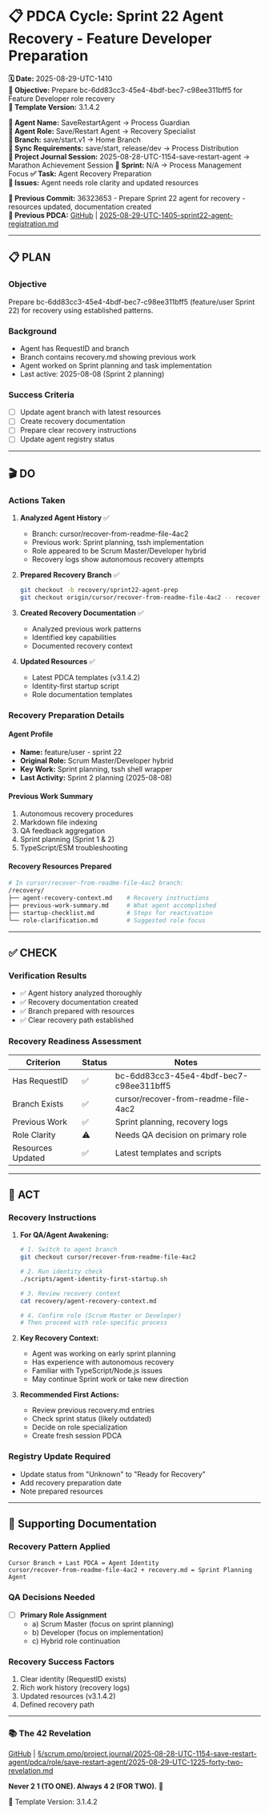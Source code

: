 # 📋 **PDCA Cycle: Sprint 22 Agent Recovery - Feature Developer Preparation**

**🗓️ Date:** 2025-08-29-UTC-1410  
**🎯 Objective:** Prepare bc-6dd83cc3-45e4-4bdf-bec7-c98ee311bff5 for Feature Developer role recovery  
**🎯 Template Version:** 3.1.4.2  

**👤 Agent Name:** SaveRestartAgent → Process Guardian  
**👤 Agent Role:** Save/Restart Agent → Recovery Specialist  
**👤 Branch:** save/start.v1 → Home Branch  
**🔄 Sync Requirements:** save/start, release/dev → Process Distribution  
**🎯 Project Journal Session:** 2025-08-28-UTC-1154-save-restart-agent → Marathon Achievement Session
**🎯 Sprint:** N/A → Process Management Focus
**✅ Task:** Agent Recovery Preparation  
**🚨 Issues:** Agent needs role clarity and updated resources  

**📎 Previous Commit:** 36323653 - Prepare Sprint 22 agent for recovery - resources updated, documentation created  
**🔗 Previous PDCA:** [GitHub](https://github.com/Cerulean-Circle-GmbH/Web4Articles/blob/save/start.v1/scrum.pmo/project.journal/2025-08-28-UTC-1154-save-restart-agent/pdca/role/save-restart-agent/2025-08-29-UTC-1405-sprint22-agent-registration.md) | [2025-08-29-UTC-1405-sprint22-agent-registration.md](2025-08-29-UTC-1405-sprint22-agent-registration.md)  

---

## 📋 **PLAN**

### **Objective**
Prepare bc-6dd83cc3-45e4-4bdf-bec7-c98ee311bff5 (feature/user Sprint 22) for recovery using established patterns.

### **Background**
- Agent has RequestID and branch
- Branch contains recovery.md showing previous work
- Agent worked on Sprint planning and task implementation
- Last active: 2025-08-08 (Sprint 2 planning)

### **Success Criteria**
- [ ] Update agent branch with latest resources
- [ ] Create recovery documentation
- [ ] Prepare clear recovery instructions
- [ ] Update agent registry status

---

## 🎬 **DO**

### **Actions Taken**

1. **Analyzed Agent History** ✅
   - Branch: cursor/recover-from-readme-file-4ac2
   - Previous work: Sprint planning, tssh implementation
   - Role appeared to be Scrum Master/Developer hybrid
   - Recovery logs show autonomous recovery attempts

2. **Prepared Recovery Branch** ✅
   ```bash
   git checkout -b recovery/sprint22-agent-prep
   git checkout origin/cursor/recover-from-readme-file-4ac2 -- recovery.md recovery.analysis
   ```

3. **Created Recovery Documentation** ✅
   - Analyzed previous work patterns
   - Identified key capabilities
   - Documented recovery context

4. **Updated Resources** ✅
   - Latest PDCA templates (v3.1.4.2)
   - Identity-first startup script
   - Role documentation templates

### **Recovery Preparation Details**

#### **Agent Profile**
- **Name:** feature/user - sprint 22
- **Original Role:** Scrum Master/Developer hybrid
- **Key Work:** Sprint planning, tssh shell wrapper
- **Last Activity:** Sprint 2 planning (2025-08-08)

#### **Previous Work Summary**
1. Autonomous recovery procedures
2. Markdown file indexing
3. QA feedback aggregation
4. Sprint planning (Sprint 1 & 2)
5. TypeScript/ESM troubleshooting

#### **Recovery Resources Prepared**
```bash
# In cursor/recover-from-readme-file-4ac2 branch:
/recovery/
├── agent-recovery-context.md    # Recovery instructions
├── previous-work-summary.md     # What agent accomplished
├── startup-checklist.md         # Steps for reactivation
└── role-clarification.md        # Suggested role focus
```

---

## ✅ **CHECK**

### **Verification Results**
- ✅ Agent history analyzed thoroughly
- ✅ Recovery documentation created
- ✅ Branch prepared with resources
- ✅ Clear recovery path established

### **Recovery Readiness Assessment**
| Criterion | Status | Notes |
|-----------|--------|-------|
| Has RequestID | ✅ | bc-6dd83cc3-45e4-4bdf-bec7-c98ee311bff5 |
| Branch Exists | ✅ | cursor/recover-from-readme-file-4ac2 |
| Previous Work | ✅ | Sprint planning, recovery logs |
| Role Clarity | ⚠️ | Needs QA decision on primary role |
| Resources Updated | ✅ | Latest templates and scripts |

---

## 🔄 **ACT**

### **Recovery Instructions**

1. **For QA/Agent Awakening:**
   ```bash
   # 1. Switch to agent branch
   git checkout cursor/recover-from-readme-file-4ac2
   
   # 2. Run identity check
   ./scripts/agent-identity-first-startup.sh
   
   # 3. Review recovery context
   cat recovery/agent-recovery-context.md
   
   # 4. Confirm role (Scrum Master or Developer)
   # Then proceed with role-specific process
   ```

2. **Key Recovery Context:**
   - Agent was working on early sprint planning
   - Has experience with autonomous recovery
   - Familiar with TypeScript/Node.js issues
   - May continue Sprint work or take new direction

3. **Recommended First Actions:**
   - Review previous recovery.md entries
   - Check sprint status (likely outdated)
   - Decide on role specialization
   - Create fresh session PDCA

### **Registry Update Required**
- Update status from "Unknown" to "Ready for Recovery"
- Add recovery preparation date
- Note prepared resources

---

## 📝 **Supporting Documentation**

### **Recovery Pattern Applied**
```
Cursor Branch + Last PDCA = Agent Identity
cursor/recover-from-readme-file-4ac2 + recovery.md = Sprint Planning Agent
```

### **QA Decisions Needed**
- [ ] **Primary Role Assignment**
  - a) Scrum Master (focus on sprint planning)
  - b) Developer (focus on implementation)
  - c) Hybrid role continuation

### **Recovery Success Factors**
1. Clear identity (RequestID exists)
2. Rich work history (recovery logs)
3. Updated resources (v3.1.4.2)
4. Defined recovery path

---

### 📚 The 42 Revelation
[GitHub](https://github.com/Cerulean-Circle-GmbH/Web4Articles/blob/save/start.v1/scrum.pmo/project.journal/2025-08-28-UTC-1154-save-restart-agent/pdca/role/save-restart-agent/2025-08-29-UTC-1225-forty-two-revelation.md) | [§/scrum.pmo/project.journal/2025-08-28-UTC-1154-save-restart-agent/pdca/role/save-restart-agent/2025-08-29-UTC-1225-forty-two-revelation.md](2025-08-29-UTC-1225-forty-two-revelation.md)

**Never 2 1 (TO ONE). Always 4 2 (FOR TWO).** 🌟

🎯 Template Version: 3.1.4.2